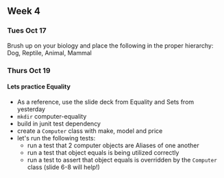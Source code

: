 ## Week 4


### Tues Oct 17

Brush up on your biology and place the following in the proper hierarchy: Dog, Reptile, Animal, Mammal

### Thurs Oct 19

#### Lets practice Equality 

- As a reference, use the slide deck from Equality and Sets from yesterday
- `mkdir` computer-equality 
- build in junit test dependency
- create a `Computer` class with make, model and price
- let's run the following tests:
  - run a test that 2 computer objects are Aliases of one another
  - run a test that object equals is being utilized correctly
  - run a test to assert that object equals is overridden by the `Computer` class (slide 6-8 will help!)
